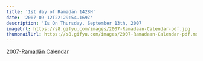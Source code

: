 ```yaml
---
title: '1st day of Ramaḍān 1428H'
date: '2007-09-12T22:29:54.169Z'
description: 'Is On Thursday, September 13th, 2007'
imageUrl: https://s8.gifyu.com/images/2007-Ramadaan-Calendar-pdf.jpg
thumbnailUrl: https://s8.gifyu.com/images/2007-Ramadaan-Calendar-pdf.md.jpg
---
```


[2007-Ramaḍān Calendar](https://drive.google.com/file/d/1BIXNk7bb_qIYDxRPI-lqJwoUECJcSxmV/view?usp=sharing)
